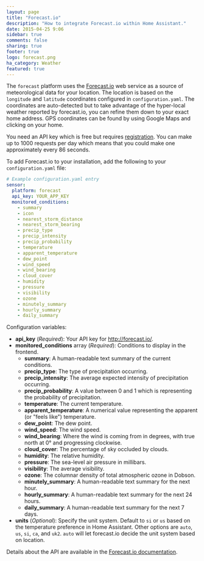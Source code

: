 ```yaml
---
layout: page
title: "Forecast.io"
description: "How to integrate Forecast.io within Home Assistant."
date: 2015-04-25 9:06
sidebar: true
comments: false
sharing: true
footer: true
logo: forecast.png
ha_category: Weather
featured: true
---
```


The `forecast` platform uses the [Forecast.io](https://forecast.io/) web service as a source of meteorological data for your location. The location is based on the `longitude` and `latitude` coordinates configured in `configuration.yaml`.  The coordinates are auto-detected but to take advantage of the hyper-local weather reported by forecast.io, you can refine them down to your exact home address. GPS coordinates can be found by using Google Maps and clicking on your home.

You need an API key which is free but requires [registration](https://developer.forecast.io/register). You can make up to 1000 requests per day which means that you could make one approximately every 86 seconds.

To add Forecast.io to your installation, add the following to your `configuration.yaml` file:

```yaml
# Example configuration.yaml entry
sensor:
  platform: forecast
  api_key: YOUR_APP_KEY
  monitored_conditions:
    - summary
    - icon
    - nearest_storm_distance
    - nearest_storm_bearing
    - precip_type
    - precip_intensity
    - precip_probability
    - temperature
    - apparent_temperature
    - dew_point
    - wind_speed
    - wind_bearing
    - cloud_cover
    - humidity
    - pressure
    - visibility
    - ozone
    - minutely_summary
    - hourly_summary
    - daily_summary
```

Configuration variables:

- **api_key** (*Required*): Your API key for http://forecast.io/.
- **monitored_conditions** array (*Required*): Conditions to display in the frontend.
  - **summary**: A human-readable text summary of the current conditions.
  - **precip_type**: The type of precipitation occurring.
  - **precip_intensity**: The average expected intensity of precipitation occurring.
  - **precip_probability**: A value between 0 and 1 which is representing the probability of precipitation.
  - **temperature**: The current temperature.
  - **apparent_temperature**: A numerical value representing the apparent (or "feels like") temperature.
  - **dew_point**: The dew point.
  - **wind_speed**: The wind speed.
  - **wind_bearing**: Where the wind is coming from in degrees, with true north at 0° and progressing clockwise.
  - **cloud_cover**: The percentage of sky occluded by clouds.
  - **humidity**: The relative humidity.
  - **pressure**: The sea-level air pressure in millibars.
  - **visibility**: The average visibility.
  - **ozone**: The columnar density of total atmospheric ozone in Dobson.
  - **minutely_summary**: A human-readable text summary for the next hour.
  - **hourly_summary**: A human-readable text summary for the next 24 hours.
  - **daily_summary**: A human-readable text summary for the next 7 days.
- **units** (*Optional*): Specify the unit system. Default to `si` or `us` based on the temperature preference in Home Assistant. Other options are `auto`, `us`, `si`, `ca`, and `uk2`.
`auto` will let forecast.io decide the unit system based on location.

Details about the API are available in the [Forecast.io documentation](https://developer.forecast.io/docs/v2).

